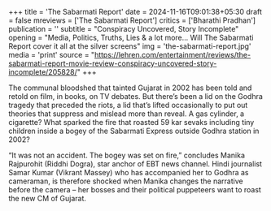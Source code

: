 +++
title = 'The Sabarmati Report'
date = 2024-11-16T09:01:38+05:30
draft = false
mreviews = ['The Sabarmati Report']
critics = ['Bharathi Pradhan']
publication = ''
subtitle = "Conspiracy Uncovered, Story Incomplete"
opening = "Media, Politics, Truths, Lies & a lot more... Will The Sabarmati Report cover it all at the silver screens"
img = 'the-sabarmati-report.jpg'
media = 'print'
source = "https://lehren.com/entertainment/reviews/the-sabarmati-report-movie-review-conspiracy-uncovered-story-incomplete/205828/"
+++

The communal bloodshed that tainted Gujarat in 2002 has been told and retold on film, in books, on TV debates.
But there’s been a lid on the Godhra tragedy that preceded the riots, a lid that’s lifted occasionally to put out theories that suppress and mislead more than reveal. A gas cylinder, a cigarette? What sparked the fire that roasted 59 kar sevaks including tiny children inside a bogey of the Sabarmati Express outside Godhra station in 2002?

“It was not an accident. The bogey was set on fire,” concludes Manika Rajpurohit (Riddhi Dogra), star anchor of EBT news channel. Hindi journalist Samar Kumar (Vikrant Massey) who has accompanied her to Godhra as cameraman, is therefore shocked when Manika changes the narrative before the camera – her bosses and their political puppeteers want to roast the new CM of Gujarat.
